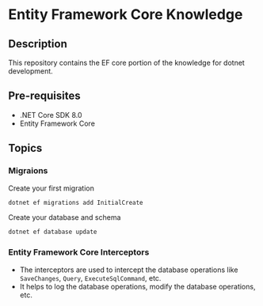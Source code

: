 # Entity Framework Core Knowledge

## Description

This repository contains the EF core portion of the knowledge for dotnet development.

## Pre-requisites

- .NET Core SDK 8.0
- Entity Framework Core

## Topics

### Migraions

Create your first migration
    
```bash 
dotnet ef migrations add InitialCreate
```
Create your database and schema

```bash
dotnet ef database update
```


### Entity Framework Core Interceptors
  - The interceptors are used to intercept the database operations like `SaveChanges`, `Query`, `ExecuteSqlCommand`, etc.
  - It helps to log the database operations, modify the database operations, etc.